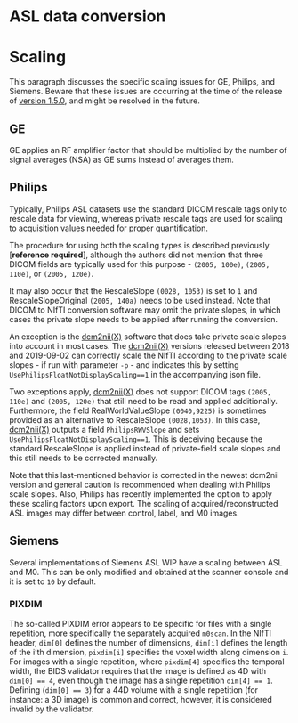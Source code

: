 # ASL data conversion

# Scaling

This paragraph discusses the specific scaling issues for GE, Philips, and
Siemens. Beware that these issues are occurring at the time of the release of
[version 1.5.0](https://bids-specification.readthedocs.io/en/v1.5.0/), and might
be resolved in the future.

## GE

GE applies an RF amplifier factor that should be multiplied by the number of
signal averages (NSA) as GE sums instead of averages them.

## Philips

Typically, Philips ASL datasets use the standard DICOM rescale tags only to
rescale data for viewing, whereas private rescale tags are used for scaling to
acquisition values needed for proper quantification.

The procedure for using both the scaling types is described previously
[**reference required**], although the authors did not mention that three DICOM
fields are typically used for this purpose - `(2005, 100e)`, `(2005, 110e)`, or
`(2005, 120e)`.

It may also occur that the RescaleSlope `(0028, 1053)` is set to `1` and
RescaleSlopeOriginal `(2005, 140a)` needs to be used instead. Note that DICOM to
NIfTI conversion software may omit the private slopes, in which cases the
private slope needs to be applied after running the conversion.

An exception is the [dcm2nii(X)](https://github.com/rordenlab/dcm2niix) software
that does take private scale slopes into account in most cases. The
[dcm2nii(X)](https://github.com/rordenlab/dcm2niix) versions released between
2018 and 2019-09-02 can correctly scale the NIfTI according to the private scale
slopes - if run with parameter `-p` - and indicates this by setting
`UsePhilipsFloatNotDisplayScaling==1` in the accompanying json file.

Two exceptions apply, [dcm2nii(X)](https://github.com/rordenlab/dcm2niix) does
not support DICOM tags `(2005, 110e)` and `(2005, 120e)` that still need to be
read and applied additionally. Furthermore, the field RealWorldValueSlope
`(0040,9225)` is sometimes provided as an alternative to RescaleSlope
`(0028,1053)`. In this case, [dcm2nii(X)](https://github.com/rordenlab/dcm2niix)
outputs a field `PhilipsRWVSlope` and sets
`UsePhilipsFloatNotDisplayScaling==1`. This is deceiving because the standard
RescaleSlope is applied instead of private-field scale slopes and this still
needs to be corrected manually.

Note that this last-mentioned behavior is corrected in the newest dcm2nii
version and general caution is recommended when dealing with Philips scale
slopes. Also, Philips has recently implemented the option to apply these scaling
factors upon export. The scaling of acquired/reconstructed ASL images may differ
between control, label, and M0 images.

## Siemens

Several implementations of Siemens ASL WIP have a scaling between ASL and M0.
This can be only modified and obtained at the scanner console and it is set to
`10` by default.

### PIXDIM

The so-called PIXDIM error appears to be specific for files with a single
repetition, more specifically the separately acquired `m0scan`. In the NIfTI
header, `dim[0]` defines the number of dimensions, `dim[i]` defines the length
of the i’th dimension, `pixdim[i]` specifies the voxel width along dimension
`i`. For images with a single repetition, where `pixdim[4]` specifies the
temporal width, the BIDS validator requires that the image is defined as 4D with
`dim[0] == 4`, even though the image has a single repetition `dim[4] == 1`.
Defining (`dim[0] == 3`) for a 44D volume with a single repetition (for
instance: a 3D image) is common and correct, however, it is considered invalid
by the validator.
